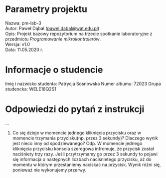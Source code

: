 # Parametry projektu

Nazwa: pm-lab-3  
Autor: Paweł Dąbal (pawel.dabal@wat.edu.pl)  
Opis: Projekt bazowy repozytorium na trzecie spotkanie laboratoryjne z przedmiotu _Programowanie mikrokontrolerów_.  
Wersja: v1.0  
Data: 11.05.2020 r.

# Informacje o studencie

Imię i nazwisko studenta: Patrycja Sosnowska 
Numer albumu: 72023 
Grupa studencka: WELE18Q2S1 

# Odpowiedzi do pytań z instrukcji
...
1. Co się dzieje w momencie jednego kliknięcia przycisku oraz w momencie trzymania przycisku(np. przez 3 sekundy)? Dlaczego wynik jest nieco inny od spodziewanego? 
Odp. W momencie jednego kliknięcia przycisku konsola szeregowa infromuje, że przycisk został naciśniety trzy razy. Jeśli przytrzymamy go przez 3 sekundy to pojawi się informacja o następnych liczbach naciśnietego przycisku, aż do momentu w którym przestaniemy naciskać na przycisk. Wynik różni się, ponieważ nie wykonujemy przerwy. 